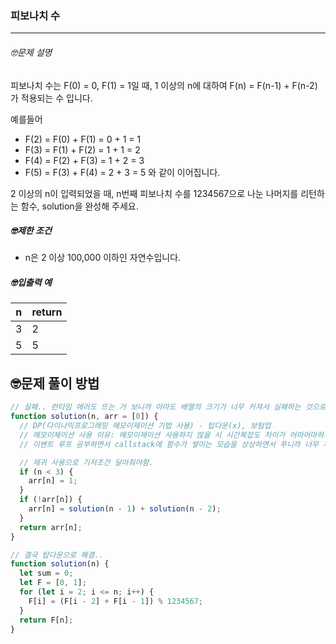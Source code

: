 ### 피보나치 수

---

###### 🤓문제 설명

피보나치 수는 F(0) = 0, F(1) = 1일 때, 1 이상의 n에 대하여 F(n) = F(n-1) + F(n-2) 가 적용되는 수 입니다.

예를들어

- F(2) = F(0) + F(1) = 0 + 1 = 1
- F(3) = F(1) + F(2) = 1 + 1 = 2
- F(4) = F(2) + F(3) = 1 + 2 = 3
- F(5) = F(3) + F(4) = 2 + 3 = 5
  와 같이 이어집니다.

2 이상의 n이 입력되었을 때, n번째 피보나치 수를 1234567으로 나눈 나머지를 리턴하는 함수, solution을 완성해 주세요.

##### 🤓제한 조건

- n은 2 이상 100,000 이하인 자연수입니다.

##### 🤓입출력 예

| n   | return |
| --- | ------ |
| 3   | 2      |
| 5   | 5      |

## 🤓문제 풀이 방법

```javascript
// 실패.. 런타임 에러도 뜨는 거 보니까 아마도 배열의 크기가 너무 커져서 실패하는 것으로 예측됨. 범위가 클 때는 메모이제이션 사용할 수 없다는 걸 알게 됐음..
function solution(n, arr = [0]) {
  // DP(다이나믹프로그래밍 메모이제이션 기법 사용) - 탑다운(x), 보텀업
  // 메모이제이션 사용 이유: 메모이제이션 사용하지 않을 시 시간복잡도 차이가 어마어마하게 남.(아예 처음부터 계산하기 때문)
  // 이벤트 루프 공부하면서 callstack에 함수가 쌓이는 모습을 상상하면서 푸니까 너무 재밌당 ㅎㅎ

  // 재귀 사용으로 기저조건 달아줘야함.
  if (n < 3) {
    arr[n] = 1;
  }
  if (!arr[n]) {
    arr[n] = solution(n - 1) + solution(n - 2);
  }
  return arr[n];
}
```

```javascript
// 결국 탑다운으로 해결..
function solution(n) {
  let sum = 0;
  let F = [0, 1];
  for (let i = 2; i <= n; i++) {
    F[i] = (F[i - 2] + F[i - 1]) % 1234567;
  }
  return F[n];
}
```
